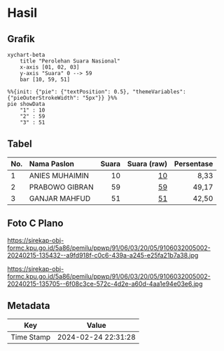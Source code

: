 # Hasil

## Grafik

```mermaid
xychart-beta
    title "Perolehan Suara Nasional"
    x-axis [01, 02, 03]
    y-axis "Suara" 0 --> 59
    bar [10, 59, 51]
```

```mermaid
%%{init: {"pie": {"textPosition": 0.5}, "themeVariables": {"pieOuterStrokeWidth": "5px"}} }%%
pie showData
    "1" : 10
    "2" : 59
    "3" : 51
```

## Tabel

| No. | Nama Paslon    | Suara | Suara (raw) | Persentase |
|:--- |:-------------- | -----:| -----------:| ----------:|
| 1   | ANIES MUHAIMIN | 10    | [10][p-1]   | 8,33       |
| 2   | PRABOWO GIBRAN | 59    | [59][p-2]   | 49,17      |
| 3   | GANJAR MAHFUD  | 51    | [51][p-3]   | 42,50      |


[p-1]: https://github.com/gigit-pemilu/pemilu-2024/blob/main/pilpres/hitung-suara/sub/91-papua/sub/06-biak-numfor/sub/03-biak-timur/sub/2005-kajasi/sub/002-tps/sub/paslon-1.txt
[p-2]: https://github.com/gigit-pemilu/pemilu-2024/blob/main/pilpres/hitung-suara/sub/91-papua/sub/06-biak-numfor/sub/03-biak-timur/sub/2005-kajasi/sub/002-tps/sub/paslon-2.txt
[p-3]: https://github.com/gigit-pemilu/pemilu-2024/blob/main/pilpres/hitung-suara/sub/91-papua/sub/06-biak-numfor/sub/03-biak-timur/sub/2005-kajasi/sub/002-tps/sub/paslon-3.txt

## Foto C Plano

https://sirekap-obj-formc.kpu.go.id/5a86/pemilu/ppwp/91/06/03/20/05/9106032005002-20240215-135432--a9fd918f-c0c6-439a-a245-e25fa21b7a38.jpg

https://sirekap-obj-formc.kpu.go.id/5a86/pemilu/ppwp/91/06/03/20/05/9106032005002-20240215-135705--6f08c3ce-572c-4d2e-a60d-4aa1e94e03e6.jpg


## Metadata

| Key        | Value               |
| ---------- | ------------------- |
| Time Stamp | 2024-02-24 22:31:28 |



